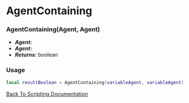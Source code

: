 # AgentContaining

### AgentContaining(Agent, Agent)
- ***Agent:*** 
- ***Agent:*** 
- ***Returns:*** boolean

### Usage

```Lua
local resultBoolean = AgentContaining(variableAgent, variableAgent)
```


[Back To Scripting Documentation](../README.md)
